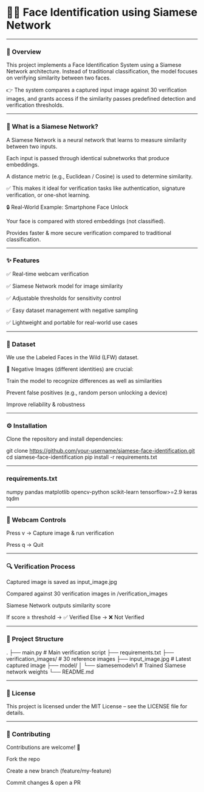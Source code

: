 # 🧑‍💻 Face Identification using Siamese Network
---
### 📌 Overview

This project implements a Face Identification System using a Siamese Network architecture.
Instead of traditional classification, the model focuses on verifying similarity between two faces.

👉 The system compares a captured input image against 30 verification images, and grants access if the similarity passes predefined detection and verification thresholds.

---
### 🤔 What is a Siamese Network?

A Siamese Network is a neural network that learns to measure similarity between two inputs.

Each input is passed through identical subnetworks that produce embeddings.

A distance metric (e.g., Euclidean / Cosine) is used to determine similarity.

✅ This makes it ideal for verification tasks like authentication, signature verification, or one-shot learning.

🔒 Real-World Example: Smartphone Face Unlock

Your face is compared with stored embeddings (not classified).

Provides faster & more secure verification compared to traditional classification.

---

### ✨ Features

✅ Real-time webcam verification

✅ Siamese Network model for image similarity

✅ Adjustable thresholds for sensitivity control

✅ Easy dataset management with negative sampling

✅ Lightweight and portable for real-world use cases

---

### 📂 Dataset

We use the Labeled Faces in the Wild (LFW) dataset.

📌 Negative Images (different identities) are crucial:

Train the model to recognize differences as well as similarities

Prevent false positives (e.g., random person unlocking a device)

Improve reliability & robustness

---

### ⚙️ Installation

Clone the repository and install dependencies:

git clone https://github.com/your-username/siamese-face-identification.git
cd siamese-face-identification
pip install -r requirements.txt


---

### requirements.txt

numpy
pandas
matplotlib
opencv-python
scikit-learn
tensorflow>=2.9
keras
tqdm

---

### 🎥 Webcam Controls

Press v → Capture image & run verification

Press q → Quit

---

### 🔍 Verification Process

Captured image is saved as input_image.jpg

Compared against 30 verification images in /verification_images

Siamese Network outputs similarity score

If score ≥ threshold → ✅ Verified
Else → ❌ Not Verified

---

### 📁 Project Structure
.
├── main.py                     # Main verification script
├── requirements.txt
├── verification_images/        # 30 reference images
├── input_image.jpg             # Latest captured image
├── model/
│   └── siamesemodelv1          # Trained Siamese network weights
└── README.md

---

### 📜 License

This project is licensed under the MIT License – see the LICENSE file for details.

---

### 🤝 Contributing

Contributions are welcome! 🎉

Fork the repo

Create a new branch (feature/my-feature)

Commit changes & open a PR
